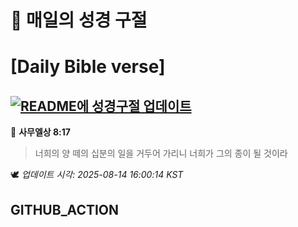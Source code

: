 # 🙏 매일의 성경 구절
# [Daily Bible verse]
## [![README에 성경구절 업데이트](https://github.com/DONGSUKA/first_test/actions/workflows/update-readme-bible.yml/badge.svg)](https://github.com/DONGSUKA/first_test/actions/workflows/update-readme-bible.yml)
<!-- START_BIBLE_VERSE -->
📖 **사무엘상 8:17**
> 너희의 양 떼의 십분의 일을 거두어 가리니 너희가 그의 종이 될 것이라

🕊️ _업데이트 시각: 2025-08-14 16:00:14 KST_
  <!-- END_BIBLE_VERSE -->
## GITHUB_ACTION
